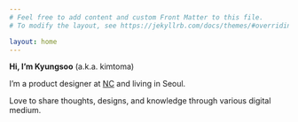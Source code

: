 ```yaml
---
# Feel free to add content and custom Front Matter to this file.
# To modify the layout, see https://jekyllrb.com/docs/themes/#overriding-theme-defaults

layout: home
---
```


**Hi, I’m Kyungsoo** (a.k.a. kimtoma)

I’m a product designer at [NC](https://kr.ncsoft.com/en/index.do) and living in Seoul. 

Love to share thoughts, designs, and knowledge through various digital medium.

